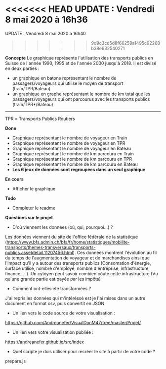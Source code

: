 <<<<<<< HEAD
UPDATE : Vendredi 8 mai 2020 à 16h36
=======
UPDATE : Vendredi 8 mai 2020 à 16h40
>>>>>>> 9d9c3cd5d8f66259a1495c92268b38e632540271

**Concepte**
Le graphique représente l'utilisation des transports publics en Suisse de l'année 1990, 1995 et de l'année 2000 jusqu'à 2018. Il est divisé en deux parties :
- un graphique en batons représentant le nombre de passagers/voyageurs qui utilise le moyen de transport (train/TPR/Bateau)
- un graphique en graphe représentant le nombre de km total que les passagers/voyageurs qui ont parcourus avec les transports publics (train/TPR*/Bateau)

________
TPR = Transports Publics Routiers

**Done**
- Graphique représentant le nombre de voyageur en Train
- Graphique représentant le nombre de voyageur en TPR
- Graphique représentant le nombre de voyageur en Bateau
- Graphique représentant le nombre de km parcouru en Train
- Graphique représentant le nombre de km parcouru en TPR
- Graphique représentant le nombre de km parcouru en Bateau
- **Les 6 jeux de données sont regroupées dans un seul graphique**

**En cours**
- Afficher le graphique


**Todo**
- Completer le readme

**Questions sur le projet**

- D'où viennent les données (où, qui, pourquoi...) ?

Les données viennent du site de l'office fédérale de la statistique (https://www.bfs.admin.ch/bfs/fr/home/statistiques/mobilite-transports/themes-transversaux/transports-publics.assetdetail.11207456.html). Ces données montrent l'évolution au fil du temps de l'augmentation de voyageur et de marchandises ainsi que l'impact qu'il y a autour des transports publics (Consomation d'énergie, surface utilisé, nombre d'employé, nombre d'entreprise, infrastructure, finance, ...). Un cytoyen peut savoir combien côute cette infrastructure (Vu qu'une grande partie est payée par les impôts)

- Comment ont-elles été transformées ?

J'ai repris les données qui m'intéréssé est je l'ai mises dans un autre document en format csv, puis convertit en JSON

- Un lien vers le code source de votre visualisation :

https://github.com/Andreanefer/VisualDonM47/tree/master/Projet/

- Un lien vers votre visualisation publiée :

https://andreanefer.github.io/src/index

- Quel scripte je dois utiliser pour recréer le site à partir de votre code ?

prepare.js
